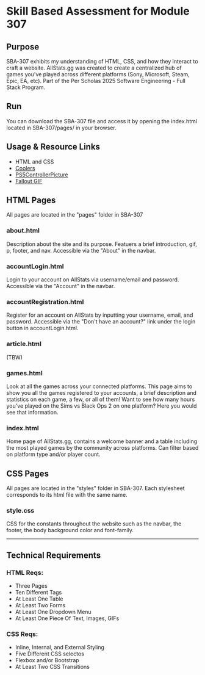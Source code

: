 # Skill Based Assessment for Module 307 #
## Purpose ##
SBA-307 exhibits my understanding of HTML, CSS, and how they interact to craft a website. AllStats.gg was created to create a centralized hub of games you've played across different platforms (Sony, Microsoft, Steam, Epic, EA, etc). Part of the Per Scholas 2025 Software Engineering - Full Stack Program.
## Run ##
You can download the SBA-307 file and access it by opening the index.html located in SBA-307/pages/ in your browser.

## Usage & Resource Links ##
- HTML and CSS
- [Coolers](https://coolors.co/2a2626-ea8c55-c75146-ad2e24-f5f9e9)
- [PS5ControllerPicture](https://www.pexels.com/photo/blue-sony-ps4-controller-on-black-surface-459762/)
- [Fallout GIF](https://media3.giphy.com/media/v1.Y2lkPTc5MGI3NjExNWh5YnU3dzg5bDVkNXNnd2ZxMTY2aTl5eHEyd2FhM2t3YmIwNGo1NiZlcD12MV9pbnRlcm5hbF9naWZfYnlfaWQmY3Q9Zw/CdhxVrdRN4YFi/giphy.gif)

## HTML Pages ##
All pages are located in the "pages" folder in SBA-307
### about.html ###
Description about the site and its purpose. Featuers a brief introduction, gif, p, footer, and nav. Accessible via the "About" in the navbar.
### accountLogin.html ###
Login to your account on AllStats via username/email and password. Accessible via the "Account" in the navbar. 
### accountRegistration.html ### 
Register for an account on AllStats by inputting your username, email, and password. Accessible via the "Don't have an account?" link under the login button in accountLogin.html.
### article.html ###
(TBW)
### games.html ###
Look at all the games across your connected platforms. This page aims to show you all the games registered to your accounts, a brief description and statistics on each game, a few, or all of them! Want to see how many hours you've played on the Sims vs Black Ops 2 on one platform? Here you would see that information. 
### index.html ###
Home page of AllStats.gg, contains a welcome banner and a table including the most played games by the community across platforms. Can filter based on platform type and/or player count.
## CSS Pages ##
All pages are located in the "styles" folder in SBA-307. Each stylesheet corresponds to its html file with the same name. 
### style.css ###
CSS for the constants throughout the website such as the navbar, the footer, the body background color and font-family.

---
## Technical Requirements ## 
### HTML Reqs: ###
- Three Pages
- Ten Different Tags
- At Least One Table
- At Least Two Forms
- At Least One Dropdown Menu
- At Least One Piece Of Text, Images, GIFs
### CSS Reqs: ###
- Inline, Internal, and External Styling
- Five Different CSS selectos
- Flexbox and/or Bootstrap
- At Least Two CSS Transitions
